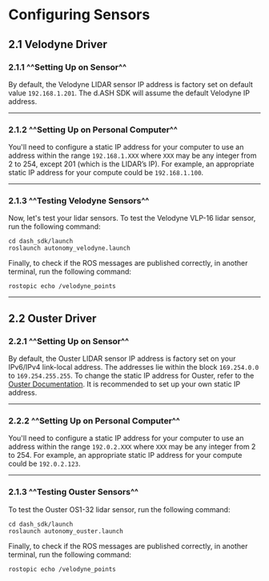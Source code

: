 # Configuring Sensors
## 2.1 Velodyne Driver

### 2.1.1 ^^Setting Up on Sensor^^
By default, the Velodyne LIDAR sensor IP address is factory set on default value `192.168.1.201`. The d.ASH SDK will assume the default Velodyne IP address.

---

### 2.1.2 ^^Setting Up on Personal Computer^^
You'll need to configure a static IP address for your computer to use an address within the range `192.168.1.XXX` where `XXX` may be any integer from 2 to 254, except 201 (which is the LIDAR’s IP). For example, an appropriate static IP address for your compute could be `192.168.1.100`. 

---

### 2.1.3 ^^Testing Velodyne Sensors^^

Now, let's test your lidar sensors. To test the Velodyne VLP-16 lidar sensor, run the following command:
```
cd dash_sdk/launch
roslaunch autonomy_velodyne.launch
```
Finally, to check if the ROS messages are published correctly, in another terminal, run the following command:
```
rostopic echo /velodyne_points
```
---

## 2.2 Ouster Driver

### 2.2.1 ^^Setting Up on Sensor^^
By default, the Ouster LIDAR sensor IP address is factory set on your IPv6/IPv4 link-local address. The addresses lie within the block `169.254.0.0` to `169.254.255.255`. To change the static IP address for Ouster, refer to the [Ouster Documentation](https://data.ouster.io/downloads/software-user-manual/software-user-manual-v2p0.pdf). It is recommended to set up your own static IP address. 

---

### 2.2.2 ^^Setting Up on Personal Computer^^

You'll need to configure a static IP address for your computer to use an address within the range `192.0.2.XXX` where `XXX` may be any integer from 2 to 254. For example, an appropriate static IP address for your compute could be `192.0.2.123`. 

---

### 2.1.3 ^^Testing Ouster Sensors^^
To test the Ouster OS1-32 lidar sensor, run the following command:
```
cd dash_sdk/launch
roslaunch autonomy_ouster.launch
```
Finally, to check if the ROS messages are published correctly, in another terminal, run the following command:
```
rostopic echo /velodyne_points
```